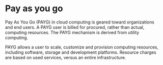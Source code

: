 # Pay as you go
Pay As You Go (PAYG) in cloud computing is geared toward organizations and end users. A PAYG user is billed for procured, rather than actual, computing resources. The PAYG mechanism is derived from utility computing.

PAYG allows a user to scale, customize and provision computing resources, including software, storage and development platforms. Resource charges are based on used services, versus an entire infrastructure.